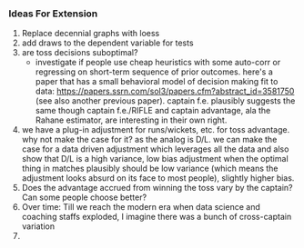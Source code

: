 ### Ideas For Extension

1. Replace decennial graphs with loess
2. add draws to the dependent variable for tests
3. are toss decisions suboptimal?
	- investigate if people use cheap heuristics with some auto-corr or regressing on short-term sequence of prior outcomes. here's a paper that has a small behavioral model of decision making fit to data: https://papers.ssrn.com/sol3/papers.cfm?abstract_id=3581750 (see also another previous paper). captain f.e. plausibly suggests the same though captain f.e./RIFLE and captain advantage, ala the Rahane estimator, are interesting in their own right.
4. we have a plug-in adjustment for runs/wickets, etc. for toss advantage. why not make the case for it? as the analog is D/L. we can make the case for a data driven adjustment which leverages all the data and also show that D/L is a high variance, low bias adjustment when the optimal thing in matches plausibly should be low variance (which means the adjustment looks absurd on its face to most people), slightly higher bias.
5. Does the advantage accrued from winning the toss vary by the captain? Can some people choose better?
6. Over time: Till we reach the modern era when data science and coaching staffs exploded, I imagine there was a bunch of cross-captain variation
7. 